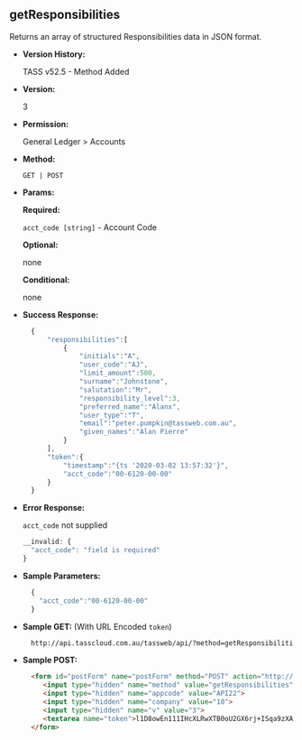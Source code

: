 **getResponsibilities**
----
  Returns an array of structured Responsibilities data in JSON format.
  
* **Version History:**

  TASS v52.5 - Method Added

* **Version:**

  3

* **Permission:**

  General Ledger > Accounts

* **Method:**

  `GET | POST`
  
*  **Params:**

   **Required:**

   `acct_code [string]` -  Account Code
   
   **Optional:**
 
   none

   **Conditional:**
 
   none

* **Success Response:**

    ```javascript
      {
          "responsibilities":[
              {
                  "initials":"A",
                  "user_code":"AJ",
                  "limit_amount":500,
                  "surname":"Johnstone",
                  "salutation":"Mr",
                  "responsibility_level":3,
                  "preferred_name":"Alanx",
                  "user_type":"T",
                  "email":"peter.pumpkin@tassweb.com.au",
                  "given_names":"Alan Pierre"
              }
          ],
          "token":{
              "timestamp":"{ts '2020-03-02 13:57:32'}",
              "acct_code":"00-6120-00-00"
          }
      }
    ```

* **Error Response:**

    `acct_code` not supplied
    ```javascript
    __invalid: {
      "acct_code": "field is required"
    }
    ```
    
* **Sample Parameters:**

  ```javascript
    {
      "acct_code":"00-6120-00-00"
    }
  ```

* **Sample GET:** (With URL Encoded `token`)

  ```HTML
    http://api.tasscloud.com.au/tassweb/api/?method=getResponsibilities&appcode=API22&company=10&v=3&token=l1D8owEn111IHcXLRwXTB0oU2GX6rj%2BISqa9zXA8We1Gqx9%2Fzb%2BcbVFartivsDN%2FxGgAIIjtABAYfzYPqTCpLf3gb0nW3h%2FTrPFLMhAdNcVvHD0Gz4FkRj5jRAD1aAGQ
  ```
  
* **Sample POST:**

  ```HTML
    <form id="postForm" name="postForm" method="POST" action="http://api.tasscloud.com.au/tassweb/api/">
       <input type="hidden" name="method" value="getResponsibilities">
       <input type="hidden" name="appcode" value="API22">
       <input type="hidden" name="company" value="10">
       <input type="hidden" name="v" value="3">
       <textarea name="token">l1D8owEn111IHcXLRwXTB0oU2GX6rj+ISqa9zXA8We1Gqx9/zb+cbVFartivsDN/xGgAIIjtABAYfzYPqTCpLf3gb0nW3h/TrPFLMhAdNcVvHD0Gz4FkRj5jRAD1aAGQ</textarea>
    </form>
  ```
